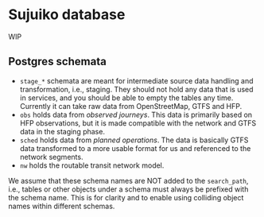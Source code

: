 # Sujuiko database

WIP

## Postgres schemata

- `stage_*` schemata are meant for intermediate source data handling and transformation, i.e., staging.
  They should not hold any data that is used in services, and you should be able to empty the tables any time.
  Currently it can take raw data from OpenStreetMap, GTFS and HFP.
- `obs` holds data from *observed journeys*.
  This data is primarily based on HFP observations, but it is made compatible with the network and GTFS data in the staging phase.
- `sched` holds data from *planned operations*.
  The data is basically GTFS data transformed to a more usable
  format for us and referenced to the network segments.
- `nw` holds the routable transit network model.

We assume that these schema names are NOT added to the `search_path`, i.e., tables or other objects under a schema must always be prefixed with the schema name.
This is for clarity and to enable using colliding object names within different schemas.
